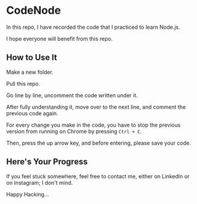 # CodeNode
In this repo, I have recorded the code that I practiced to learn Node.js. 

I hope everyone will benefit from this repo.

## How to Use It

Make a new folder. 

Pull this repo.

Go line by line, uncomment the code written under it.

After fully understanding it, move over to the next line, and comment the previous code again.

For every change you make in the code, you have to stop the previous version from running on Chrome by pressing `Ctrl + C`. 

Then, press the up arrow key, and before entering, please save your code.

## Here's Your Progress

If you feel stuck somewhere, feel free to contact me, either on LinkedIn or on Instagram; I don't mind.

Happy Hacking...
